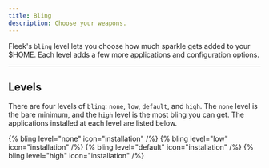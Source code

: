 ```yaml
---
title: Bling
description: Choose your weapons.
---
```


Fleek's `bling` level lets you choose how much sparkle gets added to your $HOME. Each level adds a few more applications and configuration options.

---

## Levels

There are four levels of `bling`: `none`, `low`, `default`, and `high`. The `none` level is the bare minimum, and the `high` level is the most bling you can get. The applications installed at each level are listed below.

{% bling level="none" icon="installation" /%}
{% bling level="low" icon="installation" /%}
{% bling level="default" icon="installation" /%}
{% bling level="high" icon="installation" /%}
